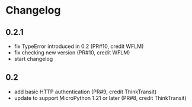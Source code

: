 # Changelog

## 0.2.1

- fix TypeError introduced in 0.2 (PR#10, credit WFLM)
- fix checking new version (PR#10, credit WFLM)
- start changelog

## 0.2

- add basic HTTP authentication (PR#9, credit ThinkTransit)
- update to support MicroPython 1.21 or later (PR#8, credit ThinkTransit)
